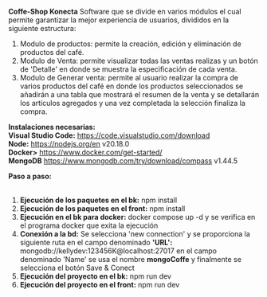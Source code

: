 <b>Coffe-Shop Konecta</b>
Software que se divide en varios módulos el cual permite garantizar la mejor experiencia de usuarios, divididos en la siguiente estructura:
1. Modulo de productos: permite la creación, edición y eliminación de productos del café.
2. Modulo de Venta: permite visualizar todas las ventas realizas y un botón de 'Detalle' en donde se muestra la especificación de cada venta.
3. Modulo de Generar venta: permite al usuario realizar la compra de varios productos del café en donde los productos seleccionados se añadirán a una tabla que mostrará
el resumen de la venta y se detallarán los artículos agregados y una vez completada la selección finaliza la compra. 


<b>Instalaciones necesarias:</b><br>
<b>Visual Studio Code:</b> https://code.visualstudio.com/download <br>
<b>Node:</b> https://nodejs.org/en v20.18.0 <br>
<b>Docker></b> https://www.docker.com/get-started/ <br>
<b>MongoDB</b> https://www.mongodb.com/try/download/compass v1.44.5 <br>

<b>Paso a paso:</b> <br><br>
1. <b>Ejecución de los paquetes en el bk:</b> npm install <br>
2. <b>Ejecución de los paquetes en el front:</b> npm install <br>
3. <b>Ejecución en el bk para docker:</b> docker compose up -d  y se verifica en el programa docker que exita la ejecución<br>
4. <b>Conexión a la bd:</b> Se selecciona 'new connection' y se proporciona la siguiente ruta en el campo denominado <b>'URL':</b> mongodb://kellydev:123456K@localhost:27017 en el campo denominado 'Name' se usa el nombre <b>mongoCoffe</b> y finalmente se selecciona el botón Save & Conect<br>
5. <b>Ejecución del proyecto en el bk:</b> npm run dev <br>
6. <b>Ejecución del proyecto en el front:</b> npm run dev <br>

